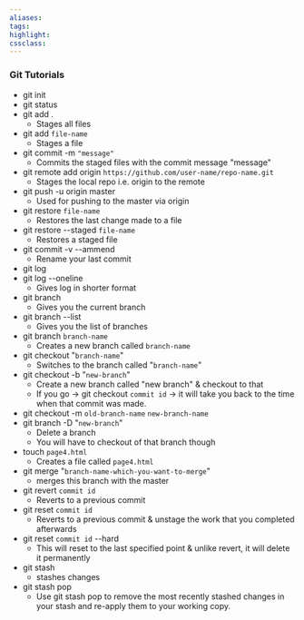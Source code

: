 ```yaml
---
aliases:  
tags:
highlight:  
cssclass:
---
```


### Git Tutorials
- git init 
- git status
- git add . 
	- Stages all files
- git add  `file-name`
	- Stages a file 
- git commit -m `"message"`
	- Commits the staged files with the commit message "message"
- git remote add origin `https://github.com/user-name/repo-name.git`
	- Stages the local repo i.e. origin to the remote
- git push -u origin master
	- Used for pushing to the master via origin
- git restore `file-name`
	- Restores the last change made to a file
- git restore --staged `file-name`
	- Restores a staged file
- git commit -v --ammend
	- Rename your last commit
- git log
- git log --oneline
	- Gives log in shorter format
- git branch
	- Gives you the current branch
- git branch --list
	- Gives you the list of branches
- git branch `branch-name`
	- Creates a new branch called `branch-name`
- git checkout "`branch-name`"
	- Switches to the branch called "`branch-name`"
- git checkout -b "`new-branch`"
	- Create a new branch called "new branch" & checkout to that
	- If you go → git checkout `commit id` → it will take you back to the time when that commit was made.
- git checkout -m `old-branch-name` `new-branch-name` 
- git branch -D "`new-branch`"
	- Delete a branch
	- You will have to checkout of that branch though
- touch `page4.html`
	- Creates a file called `page4.html`
- git merge "`branch-name-which-you-want-to-merge`"
	- merges this branch with the master
- git revert `commit id`
	- Reverts to a previous commit
- git reset `commit id`
	- Reverts to a previous commit & unstage the work that you completed afterwards
- git reset `commit id` --hard
	- This will reset to the last specified point & unlike revert, it will delete it permanently
- git stash 
	- stashes changes
- git stash pop
	- Use git stash pop to remove the most recently stashed changes in your stash and re-apply them to your working copy.